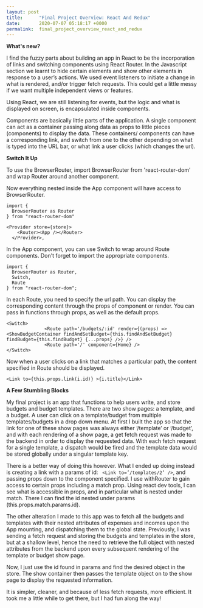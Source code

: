 ```yaml
---
layout: post
title:      "Final Project Overview: React And Redux"
date:       2020-07-07 05:18:17 +0000
permalink:  final_project_overview_react_and_redux
---
```



**What's new?**

I find the fuzzy parts about building an app in React to be the incorporation of links and switching components using React Router.  In the Javascript section we learnt to hide certain elements and show other elements in response to a user’s actions.  We used event listeners to initiate a change in what is rendered, and/or trigger fetch requests.  This could get a little messy if we want multiple independent views or features.  

Using React, we are still listening for events, but the logic and what is displayed on screen, is encapsulated inside components.

Components are basically little parts of the application.  A single component can act as a container passing along data as props to little pieces (components) to display the data.  These containers/ components can have a corresponding link, and switch from one to the other depending on what is typed into the URL bar, or what link a user clicks (which changes the url).

**Switch It Up**

To use the BrowserRouter, import BrowserRouter from 'react-router-dom' and wrap Router around another component.

Now everything nested inside the App component will have access to BrowserRouter.

```
import {
  BrowserRouter as Router
} from "react-router-dom"
```


```
<Provider store={store}>
    <Router><App /></Router>
  </Provider>,
```

In the App component, you can use Switch to wrap around Route components.  Don't forget to import the appropriate components.

```
import {
  BrowserRouter as Router,
  Switch,
  Route
} from "react-router-dom";
```

In each Route, you need to specify the url path.  You can display the corresponding content through the props of component or render.  You can pass in functions through props, as well as the default props.

```
<Switch>
              <Route path='/budgets/:id' render={(props) => <ShowBudgetContainer findAndSetBudget={this.findAndSetBudget} findBudget={this.findBudget} {...props} />} /> 
              <Route path='/' component={Home} />
</Switch>                      
```

Now when a user clicks on a link that matches a particular path, the content specified in Route should be displayed.

```
<Link to={this.props.link(i.id)} >{i.title}</Link>
```

**A Few Stumbling Blocks**

My final project is an app that functions to help users write, and store budgets and budget templates. There are two show pages: a template, and a budget.  A user can click on a template/budget from multiple templates/budgets in a drop down menu.  At first I built the app so that the link for one of these show pages was always either ‘/template’ or ‘/budget’, and with each rendering of a show page, a get fetch request was made to the backend in order to display the requested data.  With each fetch request for a single template, a dispatch would be fired and the template data would be stored globally under a singular template key.

There is a better way of doing this however.  What I ended up doing instead is creating a link with a params of id: ``` <Link to=’/templates/2’ />```, and passing props down to the component specified.  I use withRouter to gain access to certain props including a match prop.  Using react dev tools, I can see what is accessible in props, and in particular what is nested under match.  There I can find the id nested under params (this.props.match.params.id).

The other alteration I made to this app was to fetch all the budgets and templates with their nested attributes of expenses and incomes upon the App mounting, and dispatching them to the global state.  Previously, I was sending a fetch request and storing the budgets and templates in the store, but at a shallow level, hence the need to retrieve the full object with nested attributes from the backend upon every subsequent rendering of the template or budget show page.

Now, I just use the id found in params and find the desired object in the store.  The show container then passes the template object on to the show page to display the requested information.

It is simpler, cleaner, and because of less fetch requests, more efficient.  It took me a little while to get there, but I had fun along the way!

